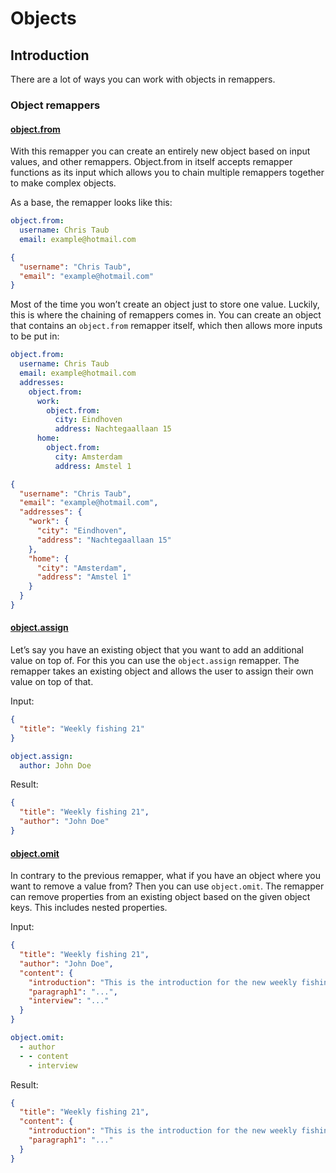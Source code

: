 # Objects

## Introduction

There are a lot of ways you can work with objects in remappers.

### Object remappers

#### [object.from](/docs/reference/remapper#object.from)

With this remapper you can create an entirely new object based on input values, and other remappers.
Object.from in itself accepts remapper functions as its input which allows you to chain multiple
remappers together to make complex objects.

As a base, the remapper looks like this:

```yaml
object.from:
  username: Chris Taub
  email: example@hotmail.com
```

```json
{
  "username": "Chris Taub",
  "email": "example@hotmail.com"
}
```

Most of the time you won’t create an object just to store one value. Luckily, this is where the
chaining of remappers comes in. You can create an object that contains an `object.from` remapper
itself, which then allows more inputs to be put in:

```yaml
object.from:
  username: Chris Taub
  email: example@hotmail.com
  addresses:
    object.from:
      work:
        object.from:
          city: Eindhoven
          address: Nachtegaallaan 15
      home:
        object.from:
          city: Amsterdam
          address: Amstel 1
```

```json
{
  "username": "Chris Taub",
  "email": "example@hotmail.com",
  "addresses": {
    "work": {
      "city": "Eindhoven",
      "address": "Nachtegaallaan 15"
    },
    "home": {
      "city": "Amsterdam",
      "address": "Amstel 1"
    }
  }
}
```

#### [object.assign](/docs/reference/remapper#object.assign)

Let’s say you have an existing object that you want to add an additional value on top of. For this
you can use the `object.assign` remapper. The remapper takes an existing object and allows the user
to assign their own value on top of that.

Input:

```json
{
  "title": "Weekly fishing 21"
}
```

```yaml
object.assign:
  author: John Doe
```

Result:

```json
{
  "title": "Weekly fishing 21",
  "author": "John Doe"
}
```

#### [object.omit](/docs/reference/remapper#object.omit)

In contrary to the previous remapper, what if you have an object where you want to remove a value
from? Then you can use `object.omit`. The remapper can remove properties from an existing object
based on the given object keys. This includes nested properties.

Input:

```json
{
  "title": "Weekly fishing 21",
  "author": "John Doe",
  "content": {
    "introduction": "This is the introduction for the new weekly fishing issue",
    "paragraph1": "...",
    "interview": "..."
  }
}
```

```yaml
object.omit:
  - author
  - - content
    - interview
```

Result:

```json
{
  "title": "Weekly fishing 21",
  "content": {
    "introduction": "This is the introduction for the new weekly fishing issue",
    "paragraph1": "..."
  }
}
```
